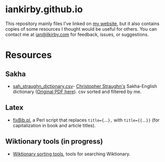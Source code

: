 # iankirby.github.io

This repository mainly files I've linked on [my website](https://ilkirby.com), but it also contains copies of some resources I thought would be useful for others. You can contact me at ian@ilkirby.com for feedback, issues, or suggestions.

# Resources

## Sakha

- [sah_straughn_dictionary.csv](Docs/sah_straughn_dictionary.csv)- [Christopher Straughn's](https://elegantlexicon.com/) Sakha-English dictionary ([Original PDF here](Docs/Straughn%20Sakha-English%20dictionary.pdf)).  csv sorted and filtered by me. 

## Latex

- [fixBib.pl](gitlab-resources/fixBib/fixbib.md), a Perl script that replaces `title={`...`},` with `title={{`...`}}` (for capitalization in book and article titles).
<!-- - [texSpacing.py](texSpacing/texspacing.md), a Python script that makes sure linguex, figures, tables, and align environments are single spaced in an otherwise non-single spaced environment. -->

## Wiktionary tools (in progress)

- [Wiktionary sorting tools](gitlab-resources/wiktionary/wiktionary.md), tools for searching Wiktionary.
